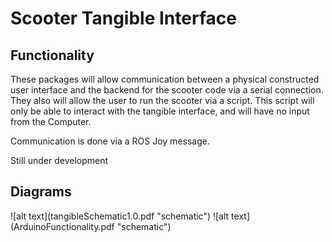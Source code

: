 # Scooter Tangible Interface

<H2>Functionality</H2>
These packages will allow communication between a physical constructed user interface and the backend for the
scooter code via a serial connection. They also will allow the user to run the scooter via a script. This script will
only be able to interact with the tangible interface, and will have no input from the Computer.


Communication is done via a ROS Joy message.


Still under development

<H2>Diagrams</H2>
![alt text](tangibleSchematic1.0.pdf "schematic")
![alt text](ArduinoFunctionality.pdf "schematic")
